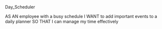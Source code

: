  Day_Scheduler
 
AS AN employee with a busy schedule
I WANT to add important events to a daily planner
SO THAT I can manage my time effectively
